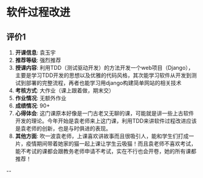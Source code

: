 # 软件过程改进

## 评价1

1. **开课信息**: 袁玉宇
2. **推荐等级**: 强烈推荐
3. **授课内容**: 利用TDD（测试驱动开发）的方法开发一个web项目（Django），主要是学习TDD开发的思想以及优雅的代码风格，其次能学习软件从开发到测试到部署的完整流程，再者也能学习用django构建简单网站的相关技术
4. **考核方式**: 大作业（课上跟着做，期末交）
5. **作业情况**: 无额外作业
6. **成绩情况**: 90+
7. **心得体会**: 这门课原本好像是一门古老又无聊的课，可能就是讲一些上古软件开发的理论。今年开始是袁老师来上这门课，利用TDD来讲软件过程改进应该是袁老师的创新，也是与时俱进的表现。
8. **其他方面**: 吹一波袁老师，上课喜欢讲故事而且很吸引人，能和学生们打成一片，疫情期间带着她家的猫一起上课让学生云吸猫！而且袁老师不喜欢考试，能不考试的课都会跟教务老师申请不考试，实在不行也会开卷，她的所有课都推荐！

--
